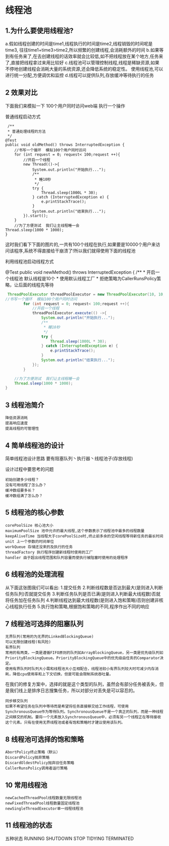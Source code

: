 线程池
===

1.为什么要使用线程池?
---

a.假如线程创建的时间是time1,线程执行的时间是time2,线程销毁的时间呢是time3,
往往time1+time3>time2,所以频繁的创建线程,会消耗额外的时间
b.如果等到有任务来了,在去创建线程的话效率就会比较低,如不把线程放在某个地方,任务来了,直接把线程拿过来用比较好
c.线程池可以管理控制线程,线程是稀缺资源,如果不停地创建线程会消耗大量的系统资源,还会降低系统的稳定性。
使用线程池,可以进行统一分配,方便调优和监控
d.线程可以提供队列,存放缓冲等待执行的任务

2 效果对比
---

下面我们来模拟一下 100个用户同时访问web端 执行一个操作

普通线程启动方式

     /**
     * 普通处理线程的方法
     */
    @Test
    public void oldMethod() throws InterruptedException {
        //书写一个循环  模拟100个用户同时访问
        for (int request = 0; request< 100;request ++){
            //开启一个线程
            new Thread(()->{
                System.out.println("开始执行...");
                /**
                 * 睡10秒
                 */
                try {
                    Thread.sleep(1000L * 30);
                } catch (InterruptedException e) {
                    e.printStackTrace();
                }
                System.out.println("结束执行...");
            }).start();
        }
        //为了方便测试  我们让主线程睡一会
    Thread.sleep(1000 * 1000);
    }

这时我们看下下面的图片的,一共有100个线程在执行,如果要是10000个用户来访问该程序,系统不得直接给干崩溃了!所以我们就得使用下面的线程池

利用线程池启动线程方式

 @Test
    public void newMethod() throws InterruptedException {
        /**
         * 开启一个线程池  默认线程是10个
                  * 使用默认线程工厂
            * 拒绝策略为CallerRunsPolicy策略，让后面的线程先等待 

```java
 ThreadPoolExecutor threadPoolExecutor = new ThreadPoolExecutor(10, 10, 1000L, TimeUnit.MILLISECONDS, new 		ArrayBlockingQueue<Runnable>(10),Executors.defaultThreadFactory(),new ThreadPoolExecutor.CallerRunsPolicy());       
//书写一个循环  模拟100个用户同时访问
        for (int request = 0; request< 100;request ++){
            //开启一个线程
            threadPoolExecutor.execute(() ->{
                System.out.println("开始执行...");
                /**
                 * 睡10秒
                 */
                try {
                    Thread.sleep(1000L * 30);
                } catch (InterruptedException e) {
                    e.printStackTrace();
                }
                System.out.println("结束执行...");
            });
        }

    //为了方便测试  我们让主线程睡一会
    Thread.sleep(1000 * 1000);
}
```

3 线程池简介
---

    降低资源消耗
    提高响应速度
    提高线程的可管理性

4 简单线程池的设计
---

简单线程池设计思路
要有阻塞队列丶执行器丶线程池子(存放线程)

设计过程中要思考的问题

    初始创建多少线程？
    没有可用线程了怎么办？
    缓冲数组要多长？
    缓冲数组满了怎么办？

5 线程池的核心参数
---

    corePoolSize 核心池大小
    maximumPoolSize 池中允许的最大线程,这个参数表示了线程池中最多的线程数量
    keepAliveTime 当线程大于corePoolSize时,终止前多余的空闲线程等待新任务的最长时间
    unit 上一个参数的时间单位
    workQueue 存储还没来的及执行的任务
    threadFactory 执行程序创建新线程时使用的工厂
    handler 由于超出线程范围和队列容量而使执行被阻塞时使用的处理程序

6 线程池的处理流程
---

从下面这张图我们可以看出:
1.提交任务
2.判断线程数是否达到最大(是则进入判断任务队列)否就提交任务
3.判断任务队列是否已满(是则进入判断最大线程数)否就将任务加在任务队列
4.判断线程达到最大线程数(是则进入饱和策略)否则创建非核心线程执行任务
5.执行饱和策略,根据饱和策略的不同,程序作出不同的响应

7 线程池可选择的阻塞队列
---

    无界队列(常用的为无界的LinkedBlockingQueue)
    可以无限创建线程(有风险)
    有界队列
    常用的有两类，一类是遵循FIFO原则的队列如ArrayBlockingQueue，另一类是优先级队列如PriorityBlockingQueue。PriorityBlockingQueue中的优先级由任务的Comparator决定。
    使用有界队列时队列大小需和线程池大小互相配合，线程池较小有界队列较大时可减少内存消耗，降低cpu使用率和上下文切换，但是可能会限制系统吞吐量。

在我们的修复方案中，选择的就是这个类型的队列，虽然会有部分任务被丢失，但是我们线上是排序日志搜集任务，所以对部分对丢失是可以容忍的。

    同步移交队列
    如果不希望任务在队列中等待而是希望将任务直接移交给工作线程，可使用SynchronousQueue作为等待队列。SynchronousQueue不是一个真正的队列，而是一种线程之间移交的机制。要将一个元素放入SynchronousQueue中，必须有另一个线程正在等待接收这个元素。只有在使用无界线程池或者有饱和策略时才建议使用该队列。

8 线程池可选择的饱和策略
---

    AbortPolicy终止策略（默认）
    DiscardPolicy抛弃策略
    DiscardOldestPolicy抛弃旧任务策略
    CallerRunsPolicy调用者运行策略

10 常用线程池
---

    newCachedThreadPool线程数量无限线程池
    newFixedThreadPool线程数量固定线程池
    newSingleThreadExecutor单一线程线程池

11 线程池的状态
---

五种状态
    RUNNING
    SHUTDOWN
    STOP
    TIDYING
    TERMINATED